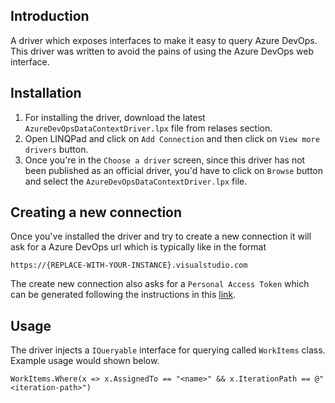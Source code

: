 ## Introduction
A driver which exposes interfaces to make it easy to query Azure DevOps. This driver was written to avoid the pains of using the Azure DevOps web interface.


## Installation

1. For installing the driver, download the latest `AzureDevOpsDataContextDriver.lpx` file from relases section.
2. Open LINQPad and click on `Add Connection` and then click on `View more drivers` button.
3. Once you're in the `Choose a driver` screen, since this driver has not been published as an official driver, you'd have to click on `Browse` button and select the `AzureDevOpsDataContextDriver.lpx` file.

## Creating a new connection

Once you've installed the driver and try to create a new connection it will ask for a Azure DevOps url which is typically like in the format

    https://{REPLACE-WITH-YOUR-INSTANCE}.visualstudio.com
    
The create new connection also asks for a `Personal Access Token` which can be generated following the instructions in this [link](https://docs.microsoft.com/en-us/azure/devops/organizations/accounts/use-personal-access-tokens-to-authenticate?view=vsts).

## Usage

The driver injects a `IQueryable` interface for querying called `WorkItems` class. Example usage would shown below.

    WorkItems.Where(x => x.AssignedTo == "<name>" && x.IterationPath == @"<iteration-path>")
